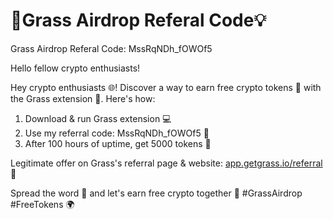 # 🚀Grass Airdrop Referal Code💡
Grass Airdrop Referal Code: MssRqNDh_fOWOf5

Hello fellow crypto enthusiasts! 


Hey crypto enthusiasts 🌐! Discover a way to earn free crypto tokens 🤑 with the Grass extension 🔗. Here's how:

1. Download & run Grass extension 💻
2. Use my referral code: MssRqNDh_fOWOf5 📝
3. After 100 hours of uptime, get 5000 tokens 🎉

Legitimate offer on Grass's referral page & website: [app.getgrass.io/referral](http://app.getgrass.io/referral) 📑

Spread the word 📣 and let's earn free crypto together 🤝 #GrassAirdrop #FreeTokens 🌍
